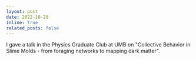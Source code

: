 ```yaml
---
layout: post
date: 2022-10-28 
inline: true
related_posts: false
---
```


I gave a talk in the Physics Graduate Club at UMB on "Collective Behavior in Slime Molds - from foraging networks to mapping dark matter".
